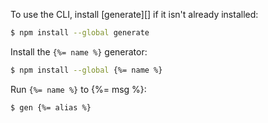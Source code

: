 To use the CLI, install [generate][] if it isn't already installed:

```sh
$ npm install --global generate
```

Install the `{%= name %}` generator:

```sh
$ npm install --global {%= name %}
```

Run `{%= name %}` to {%= msg %}:

```sh
$ gen {%= alias %}
```
